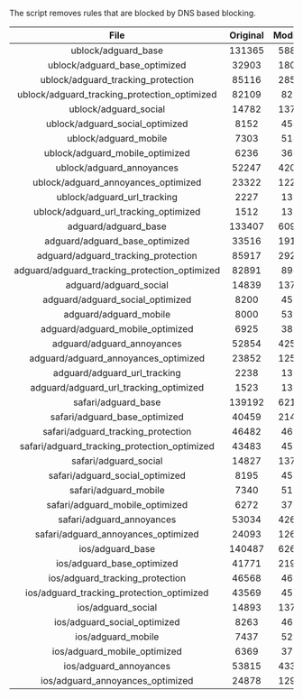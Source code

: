 The script removes rules that are blocked by DNS based blocking.


| File | Original | Modified |
|:----:|:-----:|:-----:|
| ublock/adguard_base | 131365 | 58896 |
| ublock/adguard_base_optimized | 32903 | 18097 |
| ublock/adguard_tracking_protection | 85116 | 28529 |
| ublock/adguard_tracking_protection_optimized | 82109 | 8214 |
| ublock/adguard_social | 14782 | 13708 |
| ublock/adguard_social_optimized | 8152 | 4546 |
| ublock/adguard_mobile | 7303 | 5142 |
| ublock/adguard_mobile_optimized | 6236 | 3673 |
| ublock/adguard_annoyances | 52247 | 42044 |
| ublock/adguard_annoyances_optimized | 23322 | 12298 |
| ublock/adguard_url_tracking | 2227 | 1354 |
| ublock/adguard_url_tracking_optimized | 1512 | 1351 |
| adguard/adguard_base | 133407 | 60975 |
| adguard/adguard_base_optimized | 33516 | 19135 |
| adguard/adguard_tracking_protection | 85917 | 29271 |
| adguard/adguard_tracking_protection_optimized | 82891 | 8940 |
| adguard/adguard_social | 14839 | 13769 |
| adguard/adguard_social_optimized | 8200 | 4593 |
| adguard/adguard_mobile | 8000 | 5329 |
| adguard/adguard_mobile_optimized | 6925 | 3853 |
| adguard/adguard_annoyances | 52854 | 42564 |
| adguard/adguard_annoyances_optimized | 23852 | 12586 |
| adguard/adguard_url_tracking | 2238 | 1363 |
| adguard/adguard_url_tracking_optimized | 1523 | 1360 |
| safari/adguard_base | 139192 | 62190 |
| safari/adguard_base_optimized | 40459 | 21416 |
| safari/adguard_tracking_protection | 46482 | 4665 |
| safari/adguard_tracking_protection_optimized | 43483 | 4513 |
| safari/adguard_social | 14827 | 13752 |
| safari/adguard_social_optimized | 8195 | 4579 |
| safari/adguard_mobile | 7340 | 5184 |
| safari/adguard_mobile_optimized | 6272 | 3709 |
| safari/adguard_annoyances | 53034 | 42665 |
| safari/adguard_annoyances_optimized | 24093 | 12663 |
| ios/adguard_base | 140487 | 62698 |
| ios/adguard_base_optimized | 41771 | 21921 |
| ios/adguard_tracking_protection | 46568 | 4675 |
| ios/adguard_tracking_protection_optimized | 43569 | 4523 |
| ios/adguard_social | 14893 | 13791 |
| ios/adguard_social_optimized | 8263 | 4600 |
| ios/adguard_mobile | 7437 | 5229 |
| ios/adguard_mobile_optimized | 6369 | 3751 |
| ios/adguard_annoyances | 53815 | 43331 |
| ios/adguard_annoyances_optimized | 24878 | 12990 |